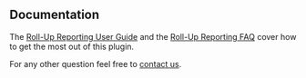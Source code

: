 ## Documentation

The [Roll-Up Reporting User Guide](https://matomo.org/docs/roll-up-reporting/) and the 
[Roll-Up Reporting FAQ](https://matomo.org/faq/roll-up-reporting/) cover how to get the most out of this plugin. 

For any other question feel free to [contact us](#support).